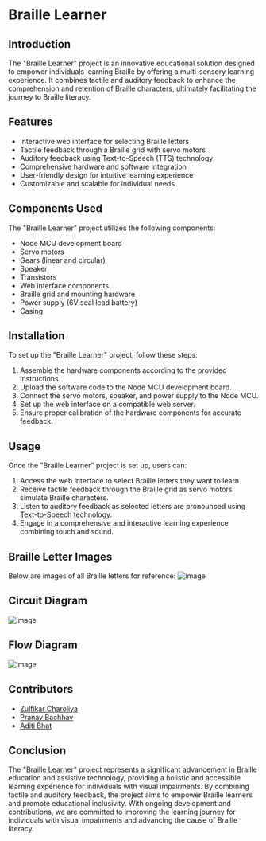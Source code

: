 # Braille Learner

## Introduction
The "Braille Learner" project is an innovative educational solution designed to empower individuals learning Braille by offering a multi-sensory learning experience. It combines tactile and auditory feedback to enhance the comprehension and retention of Braille characters, ultimately facilitating the journey to Braille literacy.

## Features   
- Interactive web interface for selecting Braille letters
- Tactile feedback through a Braille grid with servo motors
- Auditory feedback using Text-to-Speech (TTS) technology
- Comprehensive hardware and software integration
- User-friendly design for intuitive learning experience
- Customizable and scalable for individual needs

## Components Used
The "Braille Learner" project utilizes the following components:
- Node MCU development board
- Servo motors
- Gears (linear and circular)
- Speaker
- Transistors
- Web interface components
- Braille grid and mounting hardware
- Power supply (6V seal lead battery)
- Casing

## Installation
To set up the "Braille Learner" project, follow these steps:
1. Assemble the hardware components according to the provided instructions.
2. Upload the software code to the Node MCU development board.
3. Connect the servo motors, speaker, and power supply to the Node MCU.
4. Set up the web interface on a compatible web server.
5. Ensure proper calibration of the hardware components for accurate feedback.

## Usage
Once the "Braille Learner" project is set up, users can:
1. Access the web interface to select Braille letters they want to learn.
2. Receive tactile feedback through the Braille grid as servo motors simulate Braille characters.
3. Listen to auditory feedback as selected letters are pronounced using Text-to-Speech technology.
4. Engage in a comprehensive and interactive learning experience combining touch and sound.


## Braille Letter Images
Below are images of all Braille letters for reference:
![image](https://github.com/bpranav83/Braille-Learner/assets/140311471/f9e59503-9d54-405b-87a1-8f7a0c6584c0)
 
## Circuit Diagram
![image](https://github.com/bpranav83/Braille-Learner/assets/140311471/f41a76a7-2c7e-4958-ba60-f34cb657f8fa)

## Flow Diagram
![image](https://github.com/bpranav83/Braille-Learner/assets/140311471/f72a969e-73f0-4fc0-8f6c-fe5978c2c893)

## Contributors

- [Zulfikar Charoliya](https://github.com/Zulfi2003)
- [Pranav Bachhav](https://github.com/bpranav83)
- [Aditi Bhat](https://github.com/Aditi0815B)

## Conclusion
The "Braille Learner" project represents a significant advancement in Braille education and assistive technology, providing a holistic and accessible learning experience for individuals with visual impairments. By combining tactile and auditory feedback, the project aims to empower Braille learners and promote educational inclusivity. With ongoing development and contributions, we are committed to improving the learning journey for individuals with visual impairments and advancing the cause of Braille literacy.


